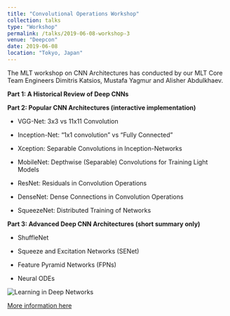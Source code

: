```yaml
---
title: "Convolutional Operations Workshop"
collection: talks
type: "Workshop"
permalink: /talks/2019-06-08-workshop-3
venue: "Deepcon"
date: 2019-06-08
location: "Tokyo, Japan"
---
```


The MLT workshop on CNN Architectures has conducted by our MLT Core Team Engineers Dimitris Katsios, Mustafa Yagmur and Alisher Abdulkhaev.

__Part 1: A Historical Review of Deep CNNs__

__Part 2: Popular CNN Architectures (interactive implementation)__

- VGG-Net: 3x3 vs 11x11 Convolution

- Inception-Net: “1x1 convolution” vs “Fully Connected”

- Xception: Separable Convolutions in Inception-Networks

- MobileNet: Depthwise (Separable) Convolutions for Training Light Models

- ResNet: Residuals in Convolution Operations

- DenseNet: Dense Connections in Convolution Operations

- SqueezeNet: Distributed Training of Networks

__Part 3: Advanced Deep CNN Architectures (short summary only)__

- ShuffleNet

- Squeeze and Excitation Networks (SENet)

- Feature Pyramid Networks (FPNs)

- Neural ODEs


![Learning in Deep Networks](https://alisher-ai.github.io/files/19-06-08-workshop-3.png)

[More information here](https://www.meetup.com/Machine-Learning-Tokyo/events/261792822/)

